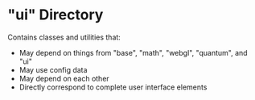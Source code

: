 # "ui" Directory

Contains classes and utilities that:

- May depend on things from "base", "math", "webgl", "quantum", and "ui"
- May use config data
- May depend on each other
- Directly correspond to complete user interface elements
